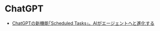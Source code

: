 # ChatGPT

- [ChatGPTの新機能｢Scheduled Tasks｣。AIがエージェントへと進化する](https://www.gizmodo.jp/2025/01/chat-gpt-scheduled-tasks.html)
